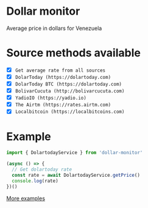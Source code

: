 # Dollar monitor
Average price in dollars for Venezuela

# Source methods available
- [x] `Get average rate from all sources`
- [x] `DolarToday (https://dolartoday.com)`
- [x] `DolarToday BTC (https://dolartoday.com)`
- [x] `BolivarCucuta (http://bolivarcucuta.com)`
- [x] `YadioIO (https://yadio.io)`
- [x] `The Airtm (https://rates.airtm.com)`
- [x] `Localbitcoin (https://localbitcoins.com)`

# Example
```ts
import { DolartodayService } from 'dollar-monitor'

(async () => {
  // Get dolartoday rate
  const rate = await DolartodayService.getPrice()
  console.log(rate)
})()
```
[More examples](https://github.com/Sansossio/dollar-monitor/tree/master/example)
